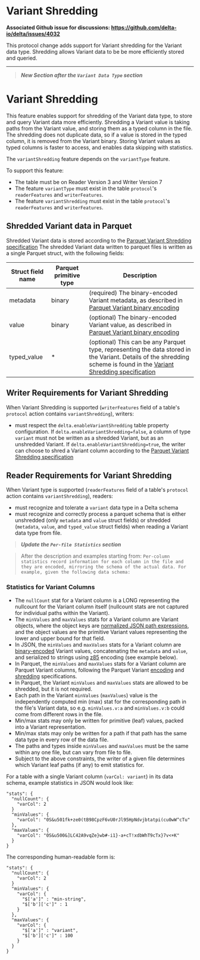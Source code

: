 # Variant Shredding
**Associated Github issue for discussions: https://github.com/delta-io/delta/issues/4032**

This protocol change adds support for Variant shredding for the Variant data type.
Shredding allows Variant data to be be more efficiently stored and queried.

--------

> ***New Section after the `Variant Data Type` section***

# Variant Shredding

This feature enables support for shredding of the Variant data type, to store and query Variant data more efficiently.
Shredding a Variant value is taking paths from the Variant value, and storing them as a typed column in the file.
The shredding does not duplicate data, so if a value is stored in the typed column, it is removed from the Variant binary.
Storing Variant values as typed columns is faster to access, and enables data skipping with statistics.

The `variantShredding` feature depends on the `variantType` feature.

To support this feature:
- The table must be on Reader Version 3 and Writer Version 7
- The feature `variantType` must exist in the table `protocol`'s `readerFeatures` and `writerFeatures`.
- The feature `variantShredding` must exist in the table `protocol`'s `readerFeatures` and `writerFeatures`.

## Shredded Variant data in Parquet

Shredded Variant data is stored according to the [Parquet Variant Shredding specification](https://github.com/apache/parquet-format/blob/master/VariantShredding.md)
The shredded Variant data written to parquet files is written as a single Parquet struct, with the following fields:

Struct field name | Parquet primitive type | Description
-|-|-
metadata | binary | (required) The binary-encoded Variant metadata, as described in [Parquet Variant binary encoding](https://github.com/apache/parquet-format/blob/master/VariantEncoding.md)
value | binary | (optional) The binary-encoded Variant value, as described in [Parquet Variant binary encoding](https://github.com/apache/parquet-format/blob/master/VariantEncoding.md)
typed_value | * | (optional) This can be any Parquet type, representing the data stored in the Variant. Details of the shredding scheme is found in the [Variant Shredding specification](https://github.com/apache/parquet-format/blob/master/VariantShredding.md)

## Writer Requirements for Variant Shredding

When Variant Shredding is supported (`writerFeatures` field of a table's `protocol` action contains `variantShredding`), writers:
- must respect the `delta.enableVariantShredding` table property configuration. If `delta.enableVariantShredding=false`, a column of type `variant` must not be written as a shredded Variant, but as an unshredded Variant. If `delta.enableVariantShredding=true`, the writer can choose to shred a Variant column according to the [Parquet Variant Shredding specification](https://github.com/apache/parquet-format/blob/master/VariantShredding.md)

## Reader Requirements for Variant Shredding

When Variant type is supported (`readerFeatures` field of a table's `protocol` action contains `variantShredding`), readers:
- must recognize and tolerate a `variant` data type in a Delta schema
- must recognize and correctly process a parquet schema that is either unshredded (only `metadata` and `value` struct fields) or shredded (`metadata`, `value`, and `typed_value` struct fields) when reading a Variant data type from file.

> ***Update the `Per-file Statistics` section***

> After the description and examples starting from: `Per-column statistics record information for each column in the file and they are encoded, mirroring the schema of the actual data. For example, given the following data schema:`

### Statistics for Variant Columns

- The `nullCount` stat for a Variant column is a LONG representing the nullcount for the Variant column itself (nullcount stats are not captured for individual paths within the Variant).
- The `minValues` and `maxValues` stats for a Variant column are Variant objects, where the object keys are [normalized JSON path expressions](https://www.rfc-editor.org/rfc/rfc9535.html#name-normalized-paths), and the object values are the primitive Variant values representing the lower and upper bound for that field.
- In JSON, the `minValues` and `maxValues` stats for a Variant column are [binary-encoded](https://github.com/apache/parquet-format/blob/master/VariantEncoding.md) Variant values, concatenating the `metadata` and `value`, and serialized to strings using [z85](https://rfc.zeromq.org/spec/32/) encoding (see example below).
- In Parquet, the `minValues` and `maxValues` stats for a Variant column are Parquet Variant columns, following the Parquet Variant [encoding](https://github.com/apache/parquet-format/blob/master/VariantEncoding.md) and [shredding](https://github.com/apache/parquet-format/blob/master/VariantShredding.md) specifications.
- In Parquet, the Variant `minValues` and `maxValues` stats are allowed to be shredded, but it is not required.
- Each path in the Variant `minValues` (`maxValues`) value is the independently computed min (max) stat for the corresponding path in the file's Variant data, so e.g. `minValues.v:a` and `minValues.v:b` could come from different rows in the file.
- Min/max stats may only be written for primitive (leaf) values, packed into a Variant representation.
- Min/max stats may only be written for a path if that path has the same data type in every row of the data file.
- The paths and types inside `minValues` and `maxValues` must be the same within any one file, but can vary from file to file.
- Subject to the above constraints, the writer of a given file determines which Variant leaf paths (if any) to emit statistics for.

For a table with a single Variant column (`varCol: variant`) in its data schema, example statistics in JSON would look like:

```
"stats": {
  "nullCount": {
    "varCol": 2
  }
  "minValues": {
    "varCol": "0S&u501fk+ze0(tB98CpzF6vU0rJl95HpNdvjbtatpi(cu0wW^cTu"
  },
  "maxValues": {
    "varCol": "0S&u500&]LC42A9vqZe}wb#-i1}-a+cT!xdbWhT9cTx}7v<+K"
  }
}
```
The corresponding human-readable form is:
```
"stats": {
  "nullCount": {
    "varCol": 2
  }
  "minValues": {
    "varCol": {
      "$['a']" : "min-string",
      "$['b']['c']" : 1
    }
  },
  "maxValues": {
    "varCol": {
      "$['a']" : "variant",
      "$['b']['c']" : 100
    }
  }
}
```
